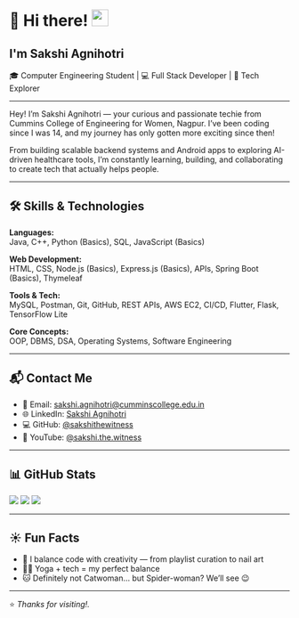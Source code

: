 # 👋 Hi there! <img src="https://user-images.githubusercontent.com/18350557/176309783-0785949b-9127-417c-8b55-ab5a4333674e.gif" width="30" />

## I'm Sakshi Agnihotri

🎓 Computer Engineering Student | 💻 Full Stack Developer | 🚀 Tech Explorer  

---

Hey! I’m Sakshi Agnihotri — your curious and passionate techie from Cummins College of Engineering for Women, Nagpur. I’ve been coding since I was 14, and my journey has only gotten more exciting since then!

From building scalable backend systems and Android apps to exploring AI-driven healthcare tools, I’m constantly learning, building, and collaborating to create tech that actually helps people.

---

## 🛠️ Skills & Technologies

**Languages:**  
Java, C++, Python (Basics), SQL, JavaScript (Basics)

**Web Development:**  
HTML, CSS, Node.js (Basics), Express.js (Basics), APIs, Spring Boot (Basics), Thymeleaf

**Tools & Tech:**  
MySQL, Postman, Git, GitHub, REST APIs, AWS EC2, CI/CD, Flutter, Flask, TensorFlow Lite

**Core Concepts:**  
OOP, DBMS, DSA, Operating Systems, Software Engineering

---

## 📬 Contact Me

- 📧 Email: [sakshi.agnihotri@cumminscollege.edu.in](mailto:sakshi.agnihotri@cumminscollege.edu.in)  
- 🌐 LinkedIn: [Sakshi Agnihotri](http://www.linkedin.com/in/sakshi-agnihotri-3b6490282)  
- 💻 GitHub: [@sakshithewitness](https://github.com/sakshithewitness)  
- 🎥 YouTube: [@sakshi.the.witness](https://www.youtube.com/c/@sakshi.the.witness)  

---

## 📊 GitHub Stats

<p align="left">
  <img src="https://github-readme-stats.vercel.app/api?username=sakshithewitness&show_icons=true&theme=radical" />
  <img src="https://github-readme-streak-stats.herokuapp.com/?user=sakshithewitness&theme=radical" />
  <img src="https://github-readme-activity-graph.cyclic.app/graph?username=sakshithewitness&bg_color=1c1917&color=ffffff&line=ff6ec7&point=ffffff&area_color=1c1917&area=true&hide_border=true&custom_title=GitHub%20Commits%20Graph" />
</p>

---

## ☀️ Fun Facts

- 💃 I balance code with creativity — from playlist curation to nail art  
- 🧘‍♀️ Yoga + tech = my perfect balance  
- 🐱 Definitely not Catwoman… but Spider-woman? We’ll see 😉

---

⭐ *Thanks for visiting!.*  
